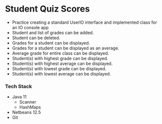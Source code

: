 # Student Quiz Scores
- Practice creating a standard UserIO interface and implemented class for an IO console app
- Student and list of grades can be added.
- Student can be deleted.
- Grades for a student can be displayed.
- Grades for a student can be displayed as an average.
- Average grade for entire class can be displayed.
- Student(s) with highest grade can be displayed.
- Student(s) with highest average can be displayed.
- Student(s) with lowest grade can be displayed.
- Student(s) with lowest average can be displayed.

### Tech Stack
- Java 11
  - Scanner
  - HashMaps
- Netbeans 12.5
- Git

